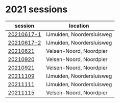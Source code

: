 # 2021 sessions

| session | location |
|---|---|
| [20210617-1](2021/20210617-1.md) | IJmuiden, Noordersluisweg |
| [20210617-2](2021/20210617-2.md) | IJmuiden, Noordersluisweg |
| [20210621](2021/20210621.md) | Velsen-Noord, Noordpier |
| [20210920](2021/20210920.md) | Velsen-Noord, Noordpier |
| [20210921]() | Velsen-Noord, Noordpier |
| [20211109]() | IJmuiden, Noordersluisweg |
| [20211111]() | IJmuiden, Noordersluisweg |
| [20211115]() | Velsen-Noord, Noordpier |
